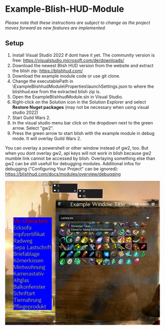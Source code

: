 # Example-Blish-HUD-Module

*Please note that these instructions are subject to change as the project moves forward as new features are implemented.*

## Setup

1. Install Visual Studio 2022 if dont have it yet. The community version is free: https://visualstudio.microsoft.com/de/downloads/
1. Download the newest Blish HUD version from the website and extract the blish zip: https://blishhud.com/
1. Download the example module code or use git clone.
1. Change the executablePath in \ExampleBlishhudModule\Properties\launchSettings.json to where the blishhud.exe from the extracted blish zip is.
1. Open the ExampleBlishhudModule.sln in Visual Studio. 
1. Right-click on the Solution icon in the Solution Explorer and select **Restore Nuget packages** (may not be necessary when using visual studio 2022)
1. Start Guild Wars 2.
1. In the visual studio menu bar click on the dropdown next to the green arrow. Select "gw2".
1. Press the green arrow to start blish with the example module in debug mode. It will overlay Guild Wars 2.

You can overlay a powershell or other window instead of gw2, too. But when you dont overlay gw2, api keys will not work in blish because gw2 mumble link cannot be accessed by blish. Overlaying something else than gw2 can be still usefull for debugging modules.
Additional infos for debugging ("Configuring Your Project" can be ignored): https://blishhud.com/docs/modules/overview/debugging

![example module picture](docs/exampleModule.png)
